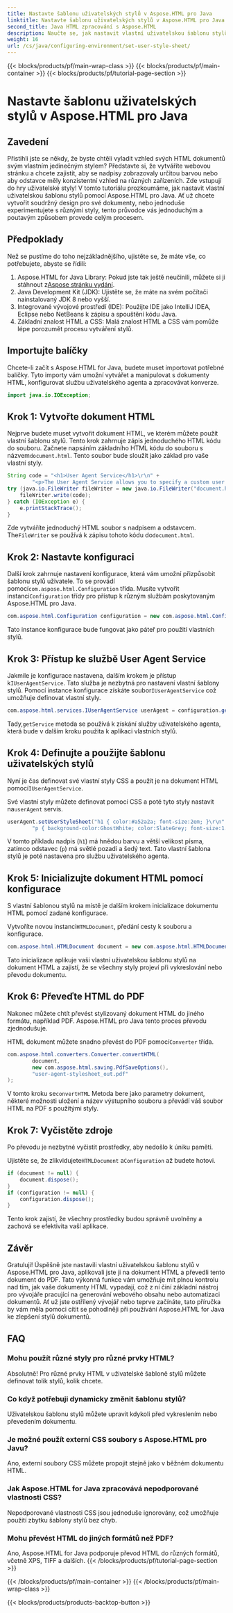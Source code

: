 ```yaml
---
title: Nastavte šablonu uživatelských stylů v Aspose.HTML pro Java
linktitle: Nastavte šablonu uživatelských stylů v Aspose.HTML pro Java
second_title: Java HTML zpracování s Aspose.HTML
description: Naučte se, jak nastavit vlastní uživatelskou šablonu stylů v Aspose.HTML pro Java, vylepšit styl vašeho dokumentu a snadno převést HTML do PDF.
weight: 16
url: /cs/java/configuring-environment/set-user-style-sheet/
---
```


{{< blocks/products/pf/main-wrap-class >}}
{{< blocks/products/pf/main-container >}}
{{< blocks/products/pf/tutorial-page-section >}}

# Nastavte šablonu uživatelských stylů v Aspose.HTML pro Java

## Zavedení
Přistihli jste se někdy, že byste chtěli vyladit vzhled svých HTML dokumentů svým vlastním jedinečným stylem? Představte si, že vytváříte webovou stránku a chcete zajistit, aby se nadpisy zobrazovaly určitou barvou nebo aby odstavce měly konzistentní vzhled na různých zařízeních. Zde vstupují do hry uživatelské styly! V tomto tutoriálu prozkoumáme, jak nastavit vlastní uživatelskou šablonu stylů pomocí Aspose.HTML pro Java. Ať už chcete vytvořit soudržný design pro své dokumenty, nebo jednoduše experimentujete s různými styly, tento průvodce vás jednoduchým a poutavým způsobem provede celým procesem.
## Předpoklady
Než se pustíme do toho nejzákladnějšího, ujistěte se, že máte vše, co potřebujete, abyste se řídili:
1.  Aspose.HTML for Java Library: Pokud jste tak ještě neučinili, můžete si ji stáhnout z[Aspose stránku vydání](https://releases.aspose.com/html/java/).
2. Java Development Kit (JDK): Ujistěte se, že máte na svém počítači nainstalovaný JDK 8 nebo vyšší.
3. Integrované vývojové prostředí (IDE): Použijte IDE jako IntelliJ IDEA, Eclipse nebo NetBeans k zápisu a spouštění kódu Java.
4. Základní znalost HTML a CSS: Malá znalost HTML a CSS vám pomůže lépe porozumět procesu vytváření stylů.

## Importujte balíčky
Chcete-li začít s Aspose.HTML for Java, budete muset importovat potřebné balíčky. Tyto importy vám umožní vytvářet a manipulovat s dokumenty HTML, konfigurovat službu uživatelského agenta a zpracovávat konverze.
```java
import java.io.IOException;
```
## Krok 1: Vytvořte dokument HTML
Nejprve budete muset vytvořit dokument HTML, ve kterém můžete použít vlastní šablonu stylů. Tento krok zahrnuje zápis jednoduchého HTML kódu do souboru.
 Začnete napsáním základního HTML kódu do souboru s názvem`document.html`. Tento soubor bude sloužit jako základ pro vaše vlastní styly.
```java
String code = "<h1>User Agent Service</h1>\r\n" +
        "<p>The User Agent Service allows you to specify a custom user stylesheet, a primary character set for the document, language, and fonts settings.</p>\r\n";
try (java.io.FileWriter fileWriter = new java.io.FileWriter("document.html")) {
    fileWriter.write(code);
} catch (IOException e) {
    e.printStackTrace();
}
```
 Zde vytváříte jednoduchý HTML soubor s nadpisem a odstavcem. The`FileWriter` se používá k zápisu tohoto kódu do`document.html`.
## Krok 2: Nastavte konfiguraci
Další krok zahrnuje nastavení konfigurace, která vám umožní přizpůsobit šablonu stylů uživatele. To se provádí pomocí`com.aspose.html.Configuration` třída.
 Musíte vytvořit instanci`Configuration` třídy pro přístup k různým službám poskytovaným Aspose.HTML pro Java.
```java
com.aspose.html.Configuration configuration = new com.aspose.html.Configuration();
```
Tato instance konfigurace bude fungovat jako páteř pro použití vlastních stylů.
## Krok 3: Přístup ke službě User Agent Service
 Jakmile je konfigurace nastavena, dalším krokem je přístup k`IUserAgentService`. Tato služba je nezbytná pro nastavení vlastní šablony stylů.
 Pomocí instance konfigurace získáte soubor`IUserAgentService` což umožňuje definovat vlastní styly.
```java
com.aspose.html.services.IUserAgentService userAgent = configuration.getService(com.aspose.html.services.IUserAgentService.class);
```
 Tady,`getService` metoda se používá k získání služby uživatelského agenta, která bude v dalším kroku použita k aplikaci vlastních stylů.
## Krok 4: Definujte a použijte šablonu uživatelských stylů
 Nyní je čas definovat své vlastní styly CSS a použít je na dokument HTML pomocí`IUserAgentService`.

Své vlastní styly můžete definovat pomocí CSS a poté tyto styly nastavit na`userAgent` servis.
```java
userAgent.setUserStyleSheet("h1 { color:#a52a2a; font-size:2em; }\r\n" +
        "p { background-color:GhostWhite; color:SlateGrey; font-size:1.2em; }\r\n");
```
V tomto příkladu nadpis (`h1`) má hnědou barvu a větší velikost písma, zatímco odstavec (`p`) má světlé pozadí a šedý text. Tato vlastní šablona stylů je poté nastavena pro službu uživatelského agenta.
## Krok 5: Inicializujte dokument HTML pomocí konfigurace
S vlastní šablonou stylů na místě je dalším krokem inicializace dokumentu HTML pomocí zadané konfigurace.

 Vytvoříte novou instanci`HTMLDocument`, předání cesty k souboru a konfigurace.
```java
com.aspose.html.HTMLDocument document = new com.aspose.html.HTMLDocument("document.html", configuration);
```
Tato inicializace aplikuje vaši vlastní uživatelskou šablonu stylů na dokument HTML a zajistí, že se všechny styly projeví při vykreslování nebo převodu dokumentu.
## Krok 6: Převeďte HTML do PDF
Nakonec můžete chtít převést stylizovaný dokument HTML do jiného formátu, například PDF. Aspose.HTML pro Java tento proces převodu zjednodušuje.

HTML dokument můžete snadno převést do PDF pomocí`Converter` třída.
```java
com.aspose.html.converters.Converter.convertHTML(
        document,
        new com.aspose.html.saving.PdfSaveOptions(),
        "user-agent-stylesheet_out.pdf"
);
```
 V tomto kroku se`convertHTML` Metoda bere jako parametry dokument, některé možnosti uložení a název výstupního souboru a převádí váš soubor HTML na PDF s použitými styly.
## Krok 7: Vyčistěte zdroje
Po převodu je nezbytné vyčistit prostředky, aby nedošlo k úniku paměti.

 Ujistěte se, že zlikvidujete`HTMLDocument` a`Configuration` až budete hotovi.
```java
if (document != null) {
    document.dispose();
}
if (configuration != null) {
    configuration.dispose();
}
```
Tento krok zajistí, že všechny prostředky budou správně uvolněny a zachová se efektivita vaší aplikace.

## Závěr
Gratuluji! Úspěšně jste nastavili vlastní uživatelskou šablonu stylů v Aspose.HTML pro Java, aplikovali jste ji na dokument HTML a převedli tento dokument do PDF. Tato výkonná funkce vám umožňuje mít plnou kontrolu nad tím, jak vaše dokumenty HTML vypadají, což z ní činí základní nástroj pro vývojáře pracující na generování webového obsahu nebo automatizaci dokumentů. Ať už jste ostřílený vývojář nebo teprve začínáte, tato příručka by vám měla pomoci cítit se pohodlněji při používání Aspose.HTML for Java ke zlepšení stylů dokumentů.
## FAQ
### Mohu použít různé styly pro různé prvky HTML?  
Absolutně! Pro různé prvky HTML v uživatelské šabloně stylů můžete definovat tolik stylů, kolik chcete.
### Co když potřebuji dynamicky změnit šablonu stylů?  
Uživatelskou šablonu stylů můžete upravit kdykoli před vykreslením nebo převedením dokumentu.
### Je možné použít externí CSS soubory s Aspose.HTML pro Javu?  
Ano, externí soubory CSS můžete propojit stejně jako v běžném dokumentu HTML.
### Jak Aspose.HTML for Java zpracovává nepodporované vlastnosti CSS?  
Nepodporované vlastnosti CSS jsou jednoduše ignorovány, což umožňuje použití zbytku šablony stylů bez chyb.
### Mohu převést HTML do jiných formátů než PDF?  
Ano, Aspose.HTML for Java podporuje převod HTML do různých formátů, včetně XPS, TIFF a dalších.
{{< /blocks/products/pf/tutorial-page-section >}}

{{< /blocks/products/pf/main-container >}}
{{< /blocks/products/pf/main-wrap-class >}}

{{< blocks/products/products-backtop-button >}}
